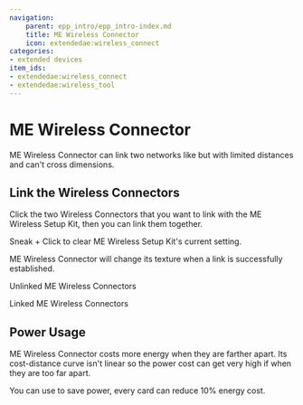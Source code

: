 ```yaml
---
navigation:
    parent: epp_intro/epp_intro-index.md
    title: ME Wireless Connector
    icon: extendedae:wireless_connect
categories:
- extended devices
item_ids:
- extendedae:wireless_connect
- extendedae:wireless_tool
---
```


# ME Wireless Connector

<Row gap="20">
<BlockImage id="extendedae:wireless_connect" scale="6"></BlockImage>
<ItemImage id="extendedae:wireless_tool" scale="6"></ItemImage>
</Row>

ME Wireless Connector can link two networks like <ItemLink id="ae2:quantum_link" /> but with limited distances and can't 
cross dimensions.

## Link the Wireless Connectors

Click the two Wireless Connectors that you want to link with the ME Wireless Setup Kit, then you can link them together.

Sneak + Click to clear ME Wireless Setup Kit's current setting.

ME Wireless Connector will change its texture when a link is successfully established.

Unlinked ME Wireless Connectors

<GameScene zoom="5" background="transparent">
  <ImportStructure src="../structure/wireless_connector_off.snbt"></ImportStructure>
</GameScene>

Linked ME Wireless Connectors

<GameScene zoom="5" background="transparent">
  <ImportStructure src="../structure/wireless_connector_on.snbt"></ImportStructure>
</GameScene>

## Power Usage

ME Wireless Connector costs more energy when they are farther apart. Its cost-distance curve isn't linear so the power 
cost can get very high if when they are too far apart.

You can use <ItemLink id="ae2:energy_card" /> to save power, every card can reduce 10% energy cost.

